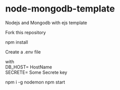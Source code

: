 # node-mongodb-template
Nodejs and Mongodb with ejs template

Fork this repository

npm install

Create a .env file

with
<br />
DB_HOST= HostName
<br />
SECRETE= Some Secrete key
<br />

npm i -g nodemon
npm start
